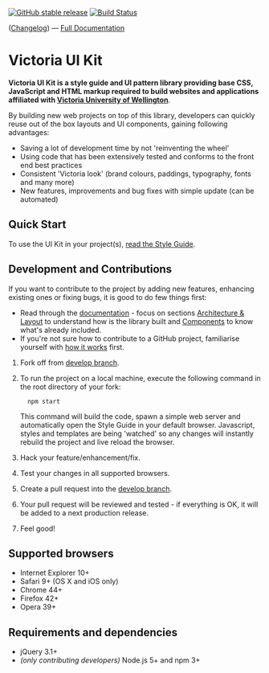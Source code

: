 [![GitHub stable release](https://img.shields.io/github/release/victoriauniversity/vuw-styleguide.svg?label=last%20stable%20release)]() 
[![Build Status](https://travis-ci.org/victoriauniversity/vuw-styleguide.svg)](https://travis-ci.org/victoriauniversity/vuw-styleguide) 

([Changelog](https://github.com/victoriauniversity/vuw-styleguide/blob/develop/CHANGELOG.md)) &mdash; [Full Documentation](https://victoriauniversity.github.io/vuw-styleguide/)


# Victoria UI Kit

**Victoria UI Kit is a style guide and UI pattern library providing base CSS, JavaScript and HTML markup required to build websites and applications affiliated with [Victoria University of Wellington](www.victoria.ac.nz)**.

By building new web projects on top of this library, developers can quickly reuse out of the box layouts and UI components, gaining following advantages:

 * Saving a lot of development time by not 'reinventing the wheel'
 * Using code that has been extensively tested and conforms to the front end best practices
 * Consistent 'Victoria look' (brand colours, paddings, typography, fonts and many more)
 * New features, improvements and bug fixes with simple update (can be automated)





## Quick Start 

To use the UI Kit in your project(s), [read the Style Guide](https://victoriauniversity.github.io/vuw-styleguide/#start).





## Development and Contributions

If you want to contribute to the project by adding new features, enhancing existing ones or fixing bugs, it is good to do few things first:

* Read through the [documentation](https://victoriauniversity.github.io/vuw-styleguide/) - focus on sections [Architecture & Layout](https://victoriauniversity.github.io/vuw-styleguide/architecture-layout.html) to understand how is the library built and [Components](https://victoriauniversity.github.io/vuw-styleguide/architecture-layout.html) to know what's already included.
* If you're not sure how to contribute to a GitHub project, familiarise yourself with [how it works](https://git-scm.com/book/en/v2/GitHub-Contributing-to-a-Project) first.



1. Fork off from [develop branch](https://github.com/victoriauniversity/vuw-styleguide/tree/develop).
2. To run the project on a local machine, execute the following command in the root directory of your fork: 
    ```shell
      npm start
    ``` 
    This command will build the code, spawn a simple web server and automatically open the Style Guide in your default browser. Javascript, styles and templates are being 'watched' so any changes will instantly rebuild the project and live reload the browser.

3. Hack your feature/enhancement/fix.
4. Test your changes in all supported browsers.
5. Create a pull request into the [develop branch](https://github.com/victoriauniversity/vuw-styleguide/tree/develop).
6. Your pull request will be reviewed and tested - if everything is OK, it will be added to a next production release. 
7. Feel good!





## Supported browsers

 * Internet Explorer 10+
 * Safari 9+ (OS X and iOS only)
 * Chrome 44+
 * Firefox 42+
 * Opera 39+





## Requirements and dependencies

 * jQuery 3.1+
 * *(only contributing developers)* Node.js 5+ and npm 3+

